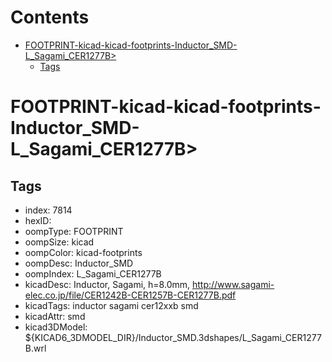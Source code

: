 



Contents
========

* [FOOTPRINT-kicad-kicad-footprints-Inductor_SMD-L_Sagami_CER1277B>](#footprint-kicad-kicad-footprints-inductor_smd-l_sagami_cer1277b)
	* [Tags](#tags)

# FOOTPRINT-kicad-kicad-footprints-Inductor_SMD-L_Sagami_CER1277B>

## Tags

- index: 7814
- hexID: 
- oompType: FOOTPRINT
- oompSize: kicad
- oompColor: kicad-footprints
- oompDesc: Inductor_SMD
- oompIndex: L_Sagami_CER1277B
- kicadDesc: Inductor, Sagami, h=8.0mm, http://www.sagami-elec.co.jp/file/CER1242B-CER1257B-CER1277B.pdf
- kicadTags: inductor sagami cer12xxb smd
- kicadAttr: smd
- kicad3DModel: ${KICAD6_3DMODEL_DIR}/Inductor_SMD.3dshapes/L_Sagami_CER1277B.wrl
